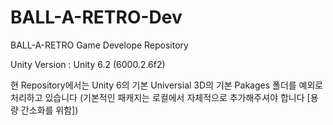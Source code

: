 # BALL-A-RETRO-Dev
BALL-A-RETRO Game Develope Repository

Unity Version : Unity 6.2 (6000.2.6f2)

현 Repository에서는 Unity 6의 기본 Universial 3D의 기본 Pakages 폴더를 예외로 처리하고 있습니다 (기본적인 패캐지는 로컬에서 자체적으로 추가해주셔야 합니다 [용량 간소화를 위함])


